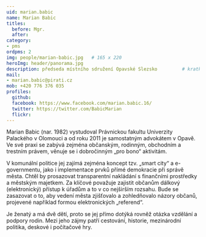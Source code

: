 ```yaml
---
uid: marian.babic
name: Marian Babic
titles:
  before: Mgr.
  after:
category:
- pms
ordpms: 2
img: people/marian-babic.jpg   # 165 x 220
heroImg: header/panorama.jpg
description: předseda místního sdružení Opavské Slezsko       	# kratký popis, max 160 znaků
mail:
- marian.babic@pirati.cz
mob: +420 776 376 035
profiles:
  github:                 
  facebook: https://www.facebook.com/marian.babic.16/
  twitter: https://twitter.com/BabicMarian
  flickr:
---
```


Marian Babic (nar. 1982) vystudoval Právnickou fakultu Univerzity Palackého v Olomouci a od roku 2011 je samostatným advokátem v Opavě. Ve své praxi se zabývá zejména občanským, rodinným, obchodním a trestním právem, věnuje se i dobročinným „pro bono“ aktivitám.

V komunální politice jej zajímá zejména koncept tzv. „smart city“ a e-governmentu, jako i implementace prvků přímé demokracie při správě města. Chtěl by prosazovat transparentní nakládání s finančními prostředky a městským majetkem. Za klíčové považuje zajistit občanům dálkový (elektronický) přístup k úřadům a to v co nejširším rozsahu. Bude se zasazovat o to, aby vedení města zjišťovalo a zohledňovalo názory občanů, projevené například formou elektronických „referend“.

Je ženatý a má dvě dětí, proto se jej přímo dotýká rovněž otázka vzdělání a podpory rodin. Mezi jeho zájmy patří cestování, historie, mezinárodní politika, deskové i počítačové hry.

